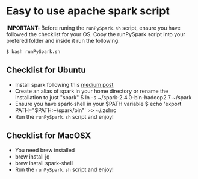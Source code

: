 # Easy to use apache spark script

**IMPORTANT:** Before runing the `runPySpark.sh` script, ensure you have followed the checklist for your OS.
Copy the runPySpark script into your prefered folder and inside it run the following:

    $ bash runPySpark.sh

## Checklist for Ubuntu
* Install spark following this [medium post](https://medium.com/@josemarcialportilla/installing-scala-and-spark-on-ubuntu-5665ee4b62b1)
* Create an alias of spark in your home directory or rename the installation to just "spark"
    $ ln -s ~/spark-2.4.0-bin-hadoop2.7 ~/spark
* Ensure you have spark-shell in your $PATH variable
    $ echo 'export PATH="$PATH:~/spark/bin"' >> ~/.zshrc
* Run the `runPySpark.sh` script and enjoy!

## Checklist for MacOSX
* You need brew installed
* brew install jq 
* brew install spark-shell
* Run the `runPySpark.sh` script and enjoy!